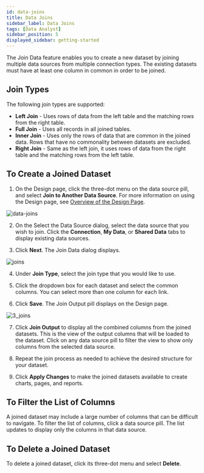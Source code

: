 ```yaml
---
id: data-joins
title: Data Joins
sidebar_label: Data Joins
tags: [Data Analyst]
sidebar_position: 5
displayed_sidebar: getting-started
---
```


<div style={{textAlign: "justify"}}>

The Join Data feature enables you to create a new dataset by joining multiple data sources from multiple connection types. The existing datasets must have at least one column in common in order to be joined. 

## Join Types
The following join types are supported:
* **Left Join** - Uses rows of data from the left table and the matching rows from the right table.
* **Full Join** - Uses all records in all joined tables. 
* **Inner Join** - Uses only the rows of data that are common in the joined data. Rows that have no commonality between datasets are excluded. 
* **Right Join** - Same as the left join, it uses rows of data from the right table and the matching rows from the left table. 

## To Create a Joined Dataset

1. On the Design page, click the three-dot menu on the data source pill, and select **Join to Another Data Source**. For more information on using the Design page, see [Overview of the Design Page](./intro-to-the-design-page).

![data-joins](https://s3.amazonaws.com/cdn.qrvey.com/documentation_assets/ui-docs/datasets/Joins/data-joins-nv3.png#thumbnail-60) 

2. On the Select the Data Source dialog, select the data source that you wish to join. Click the **Connection**, **My Data**, or **Shared Data** tabs to display existing data sources. 

3. Click **Next**. The Join Data dialog displays.  

![joins](https://s3.amazonaws.com/cdn.qrvey.com/documentation_assets/ui-docs/datasets/Joins/Join2.png#thumbnail-80) 

4. Under **Join Type**, select the join type that you would like to use.

5. Click the dropdown box for each dataset and select the common columns. You can select more than one column for each link. 

6. Click **Save**. The Join Output pill displays on the Design page. 

![3_joins](https://s3.amazonaws.com/cdn.qrvey.com/documentation_assets/ui-docs/datasets/Joins/3_joins.png#thumbnail)

7. Click **Join Output** to display all the combined columns from the joined datasets. This is the view of the output columns that will be loaded to the dataset. Click on any data source pill to filter the view to show only columns from the selected data source. 

8. Repeat the join process as needed to achieve the desired structure for your dataset. 

9. Click **Apply Changes** to make the joined datasets available to create charts, pages, and reports.

## To Filter the List of Columns
A joined dataset may include a large number of columns that can be difficult to navigate. To filter the list of columns, click a data source pill. The list updates to display only the columns in that data source. 

## To Delete a Joined Dataset
To delete a joined dataset, click its three-dot menu and select **Delete**. 

</div>